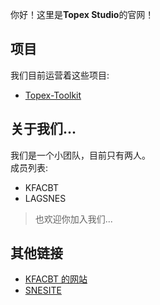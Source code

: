 你好！这里是**Topex Studio**的官网！

## 项目
我们目前运营着这些项目:
 - [Topex-Toolkit](/Topex-Toolkit/)

## 关于我们...
我们是一个小团队，目前只有两人。  
成员列表:
 - KFACBT
 - LAGSNES

> 也欢迎你加入我们...

## 其他链接
 - [KFACBT 的网站](https://gytxtx.github.io/)
 - [SNESITE](https://snesite.xyz)

